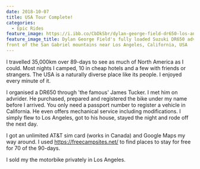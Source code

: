```yaml
---
date: 2018-10-07
title: USA Tour Complete!
categories:
  - Epic Rides
feature_image: https://i.ibb.co/CbDkSbr/dylan-george-field-dr650-los-angeles.jpg
feature_image_title: Dylan George Field's fully loaded Suzuki DR650 adventure bike parked in
front of the San Gabriel mountains near Los Angeles, California, USA
---
```

I travelled 35,000km over 89-days to see as much of North America as I could.
Most nights I camped, 10 in cheap hotels and a few with friends or strangers. 
The USA is a naturally diverse place like its people. I enjoyed every minute of it.

I organised a DR650 through 'the famous' James Tucker. I met him on advrider. He purchased,
prepared and registered the bike under my name before I arrived. You only need a passport number to register a vehicle in California. He even offers mechanical service including modifications. I simply flew to Los Angeles, got to his house, stayed the night and rode off
the next day.

I got an unlimited AT&T sim card (works in Canada) and Google Maps my way around. I used 
https://freecampsites.net/ to find places to stay for free for 70 of the 90-days.

I sold my the motorbike privately in Los Angeles.
